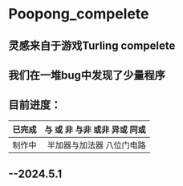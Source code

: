 # Poopong_compelete
## 灵感来自于游戏Turling compelete
## 我们在一堆bug中发现了少量程序
## 目前进度：
|已完成|与 或 非 与非 或非 异或 同或|
|-----:|----------------------------:|
|制作中|半加器与加法器 八位门电路|
##  --2024.5.1
